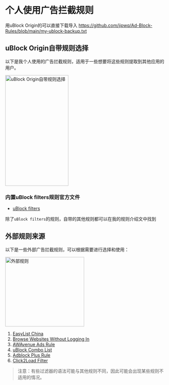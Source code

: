 # 个人使用广告拦截规则

用uBlock Origin的可以直接下载导入
https://github.com/jipwq/Ad-Block-Rules/blob/main/my-ublock-backup.txt

## uBlock Origin自带规则选择

以下是我个人使用的广告拦截规则，适用于一些想要将这些规则提取到其他应用的用户。

<img src="https://files.catbox.moe/ouzckh.png" alt="uBlock Origin自带规则选择" width="200" height="350"/>

### 内置uBlock filters规则官方文件
- [uBlock filters](https://github.com/uBlockOrigin/uAssets/tree/master/filters)

除了`uBlock filters`的规则，自带的其他规则都可以在我的规则介绍文中找到

## 外部规则来源

以下是一些外部广告拦截规则，可以根据需要进行选择和使用：

<img src="https://files.catbox.moe/n42gc3.png" alt="外部规则" width="250" height="220"/>


1. [EasyList China](https://easylist-downloads.adblockplus.org/easylistchina.txt)
2. [Browse Websites Without Logging In](https://raw.githubusercontent.com/DandelionSprout/adfilt/master/BrowseWebsitesWithoutLoggingIn.txt)
3. [AWAvenue Ads Rule](https://raw.githubusercontent.com/TG-Twilight/AWAvenue-Ads-Rule/main/AWAvenue-Ads-Rule.txt)
4. [uBlock Combo List](https://raw.githubusercontent.com/iam-py-test/uBlock-combo/main/list.txt)
5. [Adblock Plus Rule](https://raw.githubusercontent.com/xinggsf/Adblock-Plus-Rule/master/rule.txt)
6. [Click2Load Filter](https://raw.githubusercontent.com/yokoffing/filterlists/main/click2load.txt)

> 注意：有些过滤器的语法可能与其他规则不同，因此可能会出现某些规则不适用的情况。